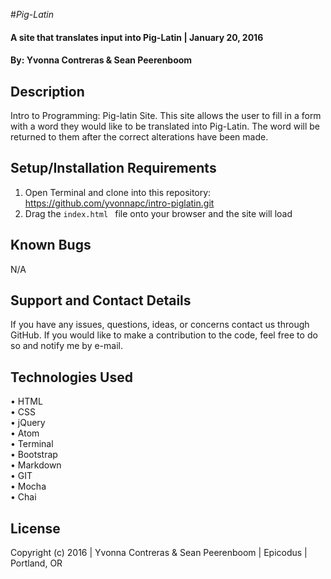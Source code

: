 #_Pig-Latin_

#### A site that translates input into Pig-Latin   | January 20, 2016
 
#### By: Yvonna Contreras & Sean Peerenboom

## Description

Intro to Programming: Pig-latin Site. This site allows the user to fill in a form with a word they would like to be translated into Pig-Latin. The word will be returned to them after the correct alterations have been made.

## Setup/Installation Requirements

1. Open Terminal and clone into this repository: https://github.com/yvonnapc/intro-piglatin.git
2. Drag the ```index.html ``` file onto your browser and the site will load

## Known Bugs

N/A

## Support and Contact Details

If you have any issues, questions, ideas, or concerns contact us through GitHub. If you would like to make a contribution to the code, feel free to do so and notify me by e-mail.

## Technologies Used

• HTML<br>
• CSS<br>
• jQuery<br>
• Atom<br>
• Terminal<br>
• Bootstrap<br>
• Markdown<br>
• GIT<br>
• Mocha<br>
• Chai<br>

## License

Copyright (c) 2016  |  Yvonna Contreras  & Sean Peerenboom  |  Epicodus  |  Portland, OR
